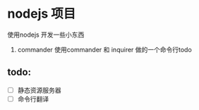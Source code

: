 # nodejs  项目

使用nodejs 开发一些小东西

1. commander
使用commander 和 inquirer 做的一个命令行todo


## todo: 
- [ ] 静态资源服务器
- [ ] 命令行翻译